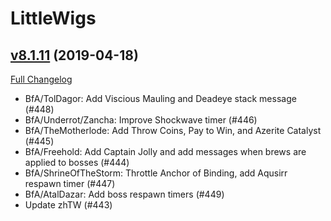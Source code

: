 # LittleWigs

## [v8.1.11](https://github.com/BigWigsMods/LittleWigs/tree/v8.1.11) (2019-04-18)
[Full Changelog](https://github.com/BigWigsMods/LittleWigs/compare/v8.1.10...v8.1.11)

- BfA/TolDagor: Add Viscious Mauling and Deadeye stack message (#448)  
- BfA/Underrot/Zancha: Improve Shockwave timer (#446)  
- BfA/TheMotherlode: Add Throw Coins, Pay to Win, and Azerite Catalyst (#445)  
- BfA/Freehold: Add Captain Jolly and add messages when brews are applied to bosses (#444)  
- BfA/ShrineOfTheStorm: Throttle Anchor of Binding, add Aqusirr respawn timer (#447)  
- BfA/AtalDazar: Add boss respawn timers (#449)  
- Update zhTW (#443)  
